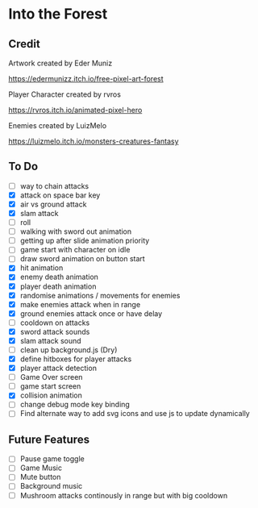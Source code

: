 # Into the Forest

## Credit

Artwork created by Eder Muniz

https://edermunizz.itch.io/free-pixel-art-forest

Player Character created by rvros

https://rvros.itch.io/animated-pixel-hero

Enemies created by LuizMelo

https://luizmelo.itch.io/monsters-creatures-fantasy

## To Do

- [ ] way to chain attacks
- [x] attack on space bar key
- [x] air vs ground attack
- [x] slam attack
- [ ] roll
- [ ] walking with sword out animation
- [ ] getting up after slide animation priority
- [ ] game start with character on idle
- [ ] draw sword animation on button start
- [x] hit animation
- [x] enemy death animation
- [x] player death animation
- [x] randomise animations / movements for enemies
- [x] make enemies attack when in range
- [x] ground enemies attack once or have delay
- [ ] cooldown on attacks
- [x] sword attack sounds
- [x] slam attack sound
- [ ] clean up background.js (Dry)
- [x] define hitboxes for player attacks
- [x] player attack detection
- [ ] Game Over screen
- [ ] game start screen
- [x] collision animation
- [ ] change debug mode key binding
- [ ] Find alternate way to add svg icons and use js to update dynamically

## Future Features

- [ ] Pause game toggle
- [ ] Game Music
- [ ] Mute button
- [ ] Background music
- [ ] Mushroom attacks continously in range but with big cooldown
